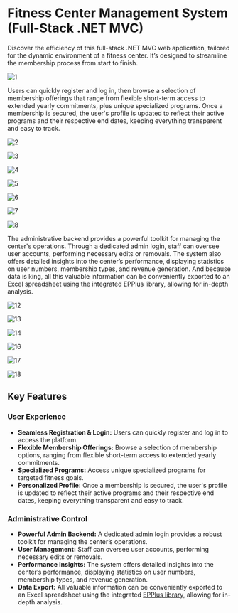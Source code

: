 # Fitness Center Management System (Full-Stack .NET MVC)

Discover the efficiency of this full-stack .NET MVC web application, tailored for the dynamic environment of a fitness center. It’s designed to streamline the membership process from start to finish.

![1](https://github.com/user-attachments/assets/97115125-f696-4146-a8fb-eff0feb06237)

Users can quickly register and log in, then browse a selection of membership offerings that range from flexible short-term access to extended yearly commitments, plus unique specialized programs. Once a membership is secured, the user's profile is updated to reflect their active programs and their respective end dates, keeping everything transparent and easy to track.

![2](https://github.com/user-attachments/assets/f1c49787-d0ec-4daa-b208-74667cf662ca)

![3](https://github.com/user-attachments/assets/ccd2de05-b666-438c-a6b0-543e715e7993)

![4](https://github.com/user-attachments/assets/bcee3336-9f6c-4c46-ab13-6aa7ba43b829)

![5](https://github.com/user-attachments/assets/5ccbd562-8b81-4ce9-8080-6eb0be26b198)

![6](https://github.com/user-attachments/assets/ec153c78-32c6-4458-ac04-67842a0b3b49)

![7](https://github.com/user-attachments/assets/61190605-5022-495f-81e1-c6b71075ad6c)

![8](https://github.com/user-attachments/assets/b4036a1e-d011-4f74-ba9a-c961877a3561)

The administrative backend provides a powerful toolkit for managing the center's operations. Through a dedicated admin login, staff can oversee user accounts, performing necessary edits or removals. The system also offers detailed insights into the center’s performance, displaying statistics on user numbers, membership types, and revenue generation. And because data is king, all this valuable information can be conveniently exported to an Excel spreadsheet using the integrated EPPlus library, allowing for in-depth analysis.

![12](https://github.com/user-attachments/assets/b24e2289-08f1-478d-9385-2368fe3ded78)

![13](https://github.com/user-attachments/assets/05f59ee1-2743-4e59-b774-19fdfd0aa867)

![14](https://github.com/user-attachments/assets/48ab0d3e-8096-468a-adb8-47f1640ea808)

![16](https://github.com/user-attachments/assets/3124fddb-b58d-4912-a10e-fdeff789c2bf)

![17](https://github.com/user-attachments/assets/317fc4a7-266a-4a15-9316-e0f76f73384f)

![18](https://github.com/user-attachments/assets/b43728ab-16cd-41ba-9f97-160fc35f7332)


## Key Features

### User Experience
* **Seamless Registration & Login:** Users can quickly register and log in to access the platform.
* **Flexible Membership Offerings:** Browse a selection of membership options, ranging from flexible short-term access to extended yearly commitments.
* **Specialized Programs:** Access unique specialized programs for targeted fitness goals.
* **Personalized Profile:** Once a membership is secured, the user's profile is updated to reflect their active programs and their respective end dates, keeping everything transparent and easy to track.

### Administrative Control
* **Powerful Admin Backend:** A dedicated admin login provides a robust toolkit for managing the center’s operations.
* **User Management:** Staff can oversee user accounts, performing necessary edits or removals.
* **Performance Insights:** The system offers detailed insights into the center’s performance, displaying statistics on user numbers, membership types, and revenue generation.
* **Data Export:** All valuable information can be conveniently exported to an Excel spreadsheet using the integrated [EPPlus library](https://github.com/EPPlusSoftware/EPPlus), allowing for in-depth analysis.
